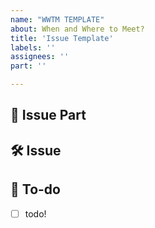 ```yaml
---
name: "WWTM TEMPLATE"
about: When and Where to Meet?
title: 'Issue Template'
labels: ''
assignees: ''
part: ''

---
```

## 🎋 Issue Part
<!-- 파트 web, server를 적어주세요. -->

## 🛠 Issue
<!-- 이슈에 대해 간략하게 설명해주세요 -->

## 🚀 To-do
<!-- 진행할 작업에 대해 적어주세요 -->
- [ ] todo!